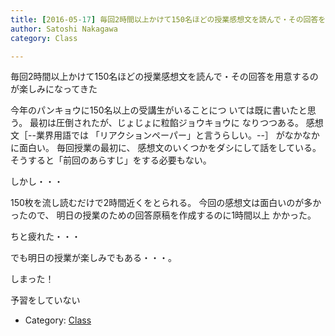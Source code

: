 ```yaml
---
title: [2016-05-17] 毎回2時間以上かけて150名ほどの授業感想文を読んで・その回答を用意するのが楽しみになってきた
author: Satoshi Nakagawa
category: Class

---
```


毎回2時間以上かけて150名ほどの授業感想文を読んで・その回答を用意するのが楽しみになってきた

 今年のパンキョウに150名以上の受講生がいることにつ
いては既に書いたと思う。
最初は圧倒されたが、じょじょに粒餡ジョウキョウに
なりつつある。
感想文［--業界用語では
「リアクションペーパー」と言うらしい。--］
がなかなかに面白い。
毎回授業の最初に、
感想文のいくつかをダシにして話をしている。
そうすると「前回のあらすじ」をする必要もない。

 しかし・・・

 150枚を流し読むだけで2時間近くをとられる。
今回の感想文は面白いのが多かったので、
明日の授業のための回答原稿を作成するのに1時間以上
かかった。

 ちと疲れた・・・

 でも明日の授業が楽しみでもある・・・。
<!--more-->

 しまった！

 予習をしていない

- Category: [Class](https://merapano.github.io/categories.html#Class)

